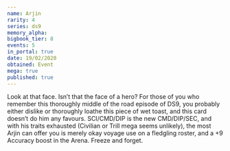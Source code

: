```yaml
---
name: Arjin
rarity: 4
series: ds9
memory_alpha:
bigbook_tier: 8
events: 5
in_portal: true
date: 19/02/2020
obtained: Event
mega: true
published: true
---
```


Look at that face. Isn’t that the face of a hero? For those of you who remember this thoroughly middle of the road episode of DS9, you probably either dislike or thoroughly loathe this piece of wet toast, and this card doesn’t do him any favours. SCI/CMD/DIP is the new CMD/DIP/SEC, and with his traits exhausted (Civilian or Trill mega seems unlikely), the most Arjin can offer you is merely okay voyage use on a fledgling roster, and a +9 Accuracy boost in the Arena. Freeze and forget.
